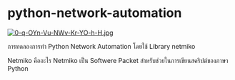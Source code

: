 # python-network-automation
[![0-q-OYn-Vu-NWv-Kr-YO-h-H.jpg](https://i.postimg.cc/qMcJ5TBz/0-q-OYn-Vu-NWv-Kr-YO-h-H.jpg)](https://postimg.cc/XpJ6rtCb)

  การทดลองการทำ Python Network Automation โดยใช้ Library netmiko
  
 Netmiko คืออะไร 
Netmiko เป็น Softwere Packet สำหรับช่วยในการเขียนสคริปต์ของภาษา Python

